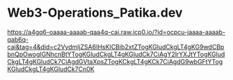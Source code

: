 # Web3-Operations_Patika.dev

https://a4gq6-oaaaa-aaaab-qaa4q-cai.raw.icp0.io/?id=ocpcu-jaaaa-aaaab-qab6q-cai&tag=4&did=c2VydmljZSA6IHsKICBib2xtZTogKGludCkgLT4gKG9wdCBpbnQpOwogIGNhcnBtYTogKGludCkgLT4gKGludCk7CiAgY2lrYXJtYTogKGludCkgLT4gKGludCk7CiAgdGVtaXpsZTogKCkgLT4gKCk7CiAgdG9wbGFtYTogKGludCkgLT4gKGludCk7Cn0K
